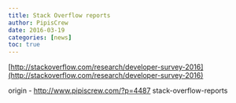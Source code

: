 ```yaml
---
title: Stack Overflow reports
author: PipisCrew
date: 2016-03-19
categories: [news]
toc: true
---
```


[http://stackoverflow.com/research/developer-survey-2016](http://stackoverflow.com/research/developer-survey-2016)

origin - http://www.pipiscrew.com/?p=4487 stack-overflow-reports
